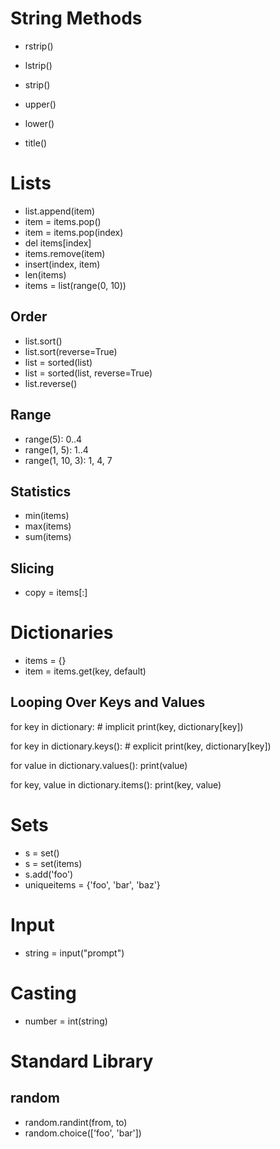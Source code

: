 # String Methods

- rstrip()
- lstrip()
- strip()

- upper()
- lower()
- title()

# Lists

- list.append(item)
- item = items.pop()
- item = items.pop(index)
- del items[index]
- items.remove(item)
- insert(index, item)
- len(items)
- items = list(range(0, 10))

## Order

- list.sort()
- list.sort(reverse=True)
- list = sorted(list)
- list = sorted(list, reverse=True)
- list.reverse()

## Range

- range(5): 0..4
- range(1, 5): 1..4
- range(1, 10, 3): 1, 4, 7

## Statistics

- min(items)
- max(items)
- sum(items)

## Slicing

- copy = items[:]

# Dictionaries

- items = {}
- item = items.get(key, default)

## Looping Over Keys and Values

for key in dictionary: # implicit
    print(key, dictionary[key])
    
for key in dictionary.keys(): # explicit
    print(key, dictionary[key])

for value in dictionary.values():
    print(value)

for key, value in dictionary.items():
    print(key, value)

# Sets

- s = set()
- s = set(items)
- s.add('foo')
- uniqueitems = {'foo', 'bar', 'baz'}

# Input

- string = input("prompt")

# Casting

- number = int(string)

# Standard Library

## random

- random.randint(from, to)
- random.choice(['foo', 'bar'])
